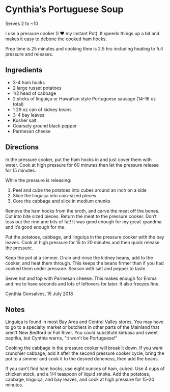 # Cynthia’s Portuguese Soup

Serves 2 to ~10

I use a pressure cooker (I ❤️ my Instant Pot). It speeds things up a bit and makes it easy to debone the cooked ham hocks. 

Prep time is 25 minutes and cooking tIme is 2.5 hrs including heating to full pressure and releases. 

## Ingredients

* 3-4 ham hocks
* 2 large russet potatoes
* 1/2 head of cabbage
* 2 sticks of linguiça or Hawai’ian style Portuguese sausage (14-16 oz total)
* 1 29 oz can of kidney beans
* 3-4 bay leaves
* Kosher salt
* Coarsely ground black pepper
* Parmesan cheese

## Directions

In the pressure cooker, put the ham hocks in and just cover them with water. Cook at high pressure for 60 minutes then let the pressure release for 15 minutes. 

While the pressure is releasing: 

1. Peel and cube the potatoes into cubes around an inch on a side
2. Slice the linguiça into coin-sized pieces
3. Core the cabbage and slice in medium chunks

Remove the ham hocks from the broth, and carve the meat off the bones. Cut into bite sized pieces. Return the meat to the pressure cooker. Don’t toss out the rind and bits of fat!  It was good enough for my great-grandma and it’s good enough for me. 

Put the potatoes, cabbage, and linguiça in the pressure cooker with the bay leaves. Cook at high pressure for 15 to 20 minutes and then quick release the pressure. 

Keep the pot at a simmer. Drain and rinse the kidney beans, add to the cooker, and heat them through. This keeps the beans firmer than if you had cooked them under pressure. Season with salt and pepper to taste. 

Serve hot and top with Parmesan cheese. This makes enough for Emma and me to have seconds and lots of leftovers for later.  It also freezes fine.

Cynthia Gonsalves, 15 July 2018

## Notes

Linguiça is found in most Bay Area and Central Valley stores. You may have to go to a specialty market or butchers in other parts of the Mainland that aren't New Bedford or Fall River. You could substitute kiebasa and sweet paprika, but Cynthia warns, "it won't be Portuguese!"

Cooking the cabbage in the pressure cooker will break it down. If you want crunchier cabbage, add it after the second pressure cooker cycle, bring the pot to a simmer and cook it to the desired doneness, then add the beans.

If you can't find ham hocks, use eight ounces of ham, cubed. Use 4 cups of chicken stock, and a 1/4 teaspoon of liquid smoke. Add the potatoes, cabbage, linguiça, and bay leaves, and cook at high pressure for 15-20 minutes.
